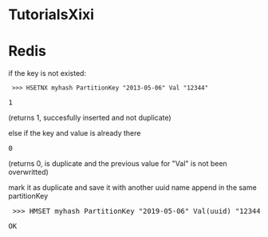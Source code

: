 # TutorialsXixi

# <b>Redis</b>
if the key is not existed: 
<pre><code> >>> HSETNX myhash PartitionKey "2013-05-06" Val "12344" </code></pre>
<pre>1</pre> (returns 1, succesfully inserted and not duplicate)
else if the key and value is already there
<pre>0</pre> (returns 0, is duplicate and the previous value for "Val" is not been overwritted)

mark it as duplicate and save it with another uuid name append in the same partitionKey 
<pre> >>> HMSET myhash PartitionKey "2019-05-06" Val(uuid) "12344" </pre>
<pre>OK</pre>



